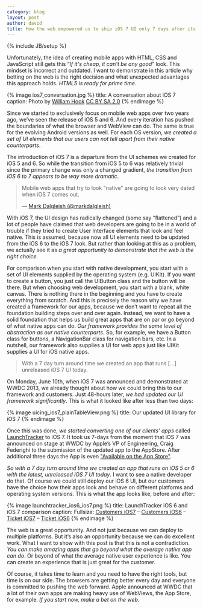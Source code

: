 ```yaml
---
category: blog
layout: post
author: david
title: How the web empowered us to ship iOS 7 UI only 7 days after its announcement
---
```

{% include JB/setup %}

Unfortunately, the idea of creating mobile apps with HTML, CSS and JavaScript still gets this “*If it's cheap, it can't be any good*” look. This mindset is incorrect and outdated. I want to demonstrate in this article why betting on the web is the right decision and what unexpected advantages this approach holds. *HTML5 is ready for prime time*.

{% image ios7_conversation.jpg %}
  title: A conversation about iOS 7
  caption: Photo by [William Hook](http://www.flickr.com/photos/83542829@N00/9017190514/) [CC BY SA 2.0](http://creativecommons.org/licenses/by-sa/2.0/)
{% endimage %}

Since we started to exclusively focus on mobile web apps over two years ago, we’ve seen the release of iOS 5 and 6. And every iteration has pushed the boundaries of what the browser and WebView can do. The same is true for the evolving Android versions as well. For each OS version, *we created a set of UI elements that our users can not tell apart from their native counterparts*.

The introduction of iOS 7 is a departure from the UI schemes we created for iOS 5 and 6. So while the transition from iOS 5 to 6 was relatively trivial <!-- more --><span id="more"></span>since the primary change was only a changed gradient, *the transition from iOS 6 to 7 appears to be way more dramatic*.

<blockquote class="twitter-tweet"><p>Mobile web apps that try to look &quot;native&quot; are going to look very dated when iOS 7 comes out.</p>&mdash; <a href="https://twitter.com/markdalgleish/statuses/346484438101794818">Mark Dalgleish (@markdalgleish)</a></blockquote>

With iOS 7, the UI design has radically changed (some say “flattened”) and a lot of people have claimed that web developers are going to be in a world of trouble if they tried to create User Interface elements that look and feel native. This is assumed, because now all UI elements need to be updated from the iOS 6 to the iOS 7 look. But rather than looking at this as a problem, we actually see it as *a great opportunity to demonstrate that the web is the right choice*.

For comparison when you start with native development, you start with a set of UI elements supplied by the operating system (e.g. UIKit). If you want to create a button, you just call the UIButton class and the button will be there. But when choosing web development, you start with a blank, white canvas. There is nothing there in the beginning and you have to create everything from scratch. And this is precisely the reason why we have created a framework for our apps, because we don’t want to repeat all the foundation building steps over and over again. Instead, we want to have a solid foundation that helps us build great apps that are on par or go beyond of what native apps can do. *Our framework provides the same level of abstraction as our native counterparts*. So, for example, we have a Button class for buttons, a NavigationBar class for navigation bars, etc. In a nutshell, our framework also supplies a UI for web apps just like UIKit supplies a UI for iOS native apps.

> With a 7 day turn around time we created an app that runs […] unreleased iOS 7 UI today.

On Monday, June 10th, when iOS 7 was announced and demonstrated at WWDC 2013, we already thought about how we could bring this to our framework and customers. Just 48-hours later, *we had updated our UI framework significantly*. This is what it looked like after less than two days:

{% image uicing_ios7_plainTableView.png %}
  title: Our updated UI library for iOS 7
{% endimage %}

Once this was done, *we started converting one of our clients’ apps* called [LaunchTracker](https://itunes.apple.com/us/app/dockmaster-launchtracker/id581697493?mt=8) to iOS 7. It took us 7-days from the moment that iOS 7 was announced on stage at WWDC by Apple’s VP of Engineering, Craig Federighi to the submission of the updated app to the AppStore. After additional three days the App is even ["Available on the App Store"](https://itunes.apple.com/us/app/dockmaster-launchtracker/id581697493?mt=8).

*So with a 7 day turn around time we created an app that runs on iOS 5 or 6 with the latest, unreleased iOS 7 UI today*. I want to see a native developer do that. Of course we could still deploy our iOS 6 UI, but our customers have the choice how their apps look and behave on different platforms and operating system versions. This is what the app looks like, before and after:

{% image launchtracker_ios6_ios7.png %}
  title: LaunchTracker iOS 6 and iOS 7 comparison
  caption: Fullsize: [Customers iOS7](https://d2b0jc4z1uybmh.cloudfront.net/website/blog/images/lt_ios7_customers_660.png) – [Customers iOS6](https://d2b0jc4z1uybmh.cloudfront.net/website/blog/images/lt_ios6_customers_660.png) – [Ticket iOS7](https://d2b0jc4z1uybmh.cloudfront.net/website/blog/images/lt_ios7_ticket_660.png) – [Ticket iOS6](https://d2b0jc4z1uybmh.cloudfront.net/website/blog/images/lt_ios6_ticket_660.png)
{% endimage %}

The web is a great opportunity. And not just because we can deploy to multiple platforms. But it’s also an opportunity because we can do excellent work. What I want to show with this post is that this is not a contradiction. *You can make amazing apps that go beyond what the average native app can do*. Or beyond of what the average native user experience is like. You can create an experience that is just great for the customer.

Of course, it takes time to learn and you need to have the right tools, but time is on our side. The browsers are getting better every day and everyone is committed to pushing the web forward. Apple announced at WWDC that a lot of their own apps are making heavy use of WebViews, the App Store, for example. *If you start now, make a bet on the web*.
